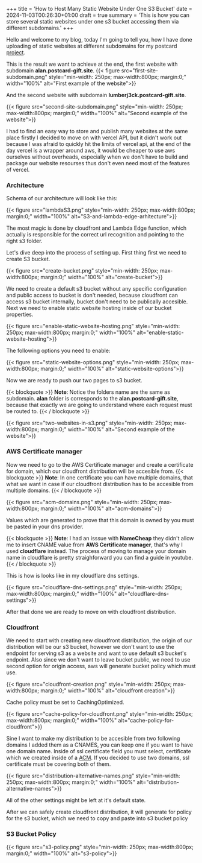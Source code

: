 +++
title = 'How to Host Many Static Website Under One S3 Bucket'
date = 2024-11-03T00:26:30+01:00
draft = true
summary = 'This is how you can store several static websites under one s3 bucket accessing them via different subdomains.'
+++


Hello and welcome to my blog, today I'm going to tell you, how I have done uploading of static websites at different subdomains for my postcard [project](https://www.postcard-gift.site/). 

This is the result we want to achieve at the end, the first website with subdomain **alan.postcard-gift.site**.
{{< figure src="first-site-subdomain.png" style="min-width: 250px; max-width:800px; margin:0;" width="100%" alt="First example of the website">}}

And the second website with subdomain **lumberj3ck.postcard-gift.site**.  

{{< figure src="second-site-subdomain.png" style="min-width: 250px; max-width:800px; margin:0;" width="100%" alt="Second example of the website">}}

I had to find an easy way to store and publish many websites at the same place firstly I decided to move on with vercel API, but it didn't work out because I was afraid to quickly hit the limits of vercel api, at the end of the day vercel is a wrapper around aws, it would be cheaper to use aws ourselves without overheads, 
especially when we don't have to build and package our website resourses thus don't even need most of the features of vercel.
### Architecture

Schema of our architecture will look like this:

{{< figure src="lambdaS3.png" style="min-width: 250px; max-width:800px; margin:0;" width="100%" alt="S3-and-lambda-edge-arhitecture">}}

The most magic is done by cloudfront and Lambda Edge function, which actually is responsible for the correct url recognition and pointing to the right s3 folder.


Let's dive deep into the process of setting up. First thing first we need to create S3 bucket. 

{{< figure src="create-bucket.png" style="min-width: 250px; max-width:800px; margin:0;" width="100%" alt="create-bucket">}}

We need to create a default s3 bucket without any specific configuration and public access to bucket is don't needed, because cloudfront can access s3 bucket internally, bucket don't need to be publically accesible. Next we need to enable static website hosting inside of our bucket properties.


{{< figure src="enable-static-website-hosting.png" style="min-width: 250px; max-width:800px; margin:0;" width="100%" alt="enable-static-website-hosting">}}

The following options you need to enable:

{{< figure src="static-website-options.png" style="min-width: 250px; max-width:800px; margin:0;" width="100%" alt="static-website-options">}}

Now we are ready to push our two pages to s3 bucket.


{{< blockquote >}}
**Note**: Notice the folders name are the same as subdomain. **alan** folder is corresponds to the **alan.postcard-gift.site**, because that exactly we are going to understand where each request must be routed to.
{{< / blockquote >}}


{{< figure src="two-websites-in-s3.png" style="min-width: 250px; max-width:800px; margin:0;" width="100%" alt="Second example of the website">}}

### AWS Certificate manager

Now we need to go to the AWS Certificate manager and create a certificate for domain,  which our cloudfront distribution will be accesible from.
{{< blockquote >}}
**Note**: In one certificate you can have multiple domains, that what we want in case if our cloudfront distribution has to be accesible from multiple domains. 
{{< / blockquote >}}

{{< figure src="acm-domains.png" style="min-width: 250px; max-width:800px; margin:0;" width="100%" alt="acm-domains">}}

Values which are generated to prove that this domain is owned by you must be pasted in your dns provider. 

{{< blockquote >}}
**Note**: I had an isssue with **NameCheap** they didn't allow me to insert CNAME value from **AWS Certificate manager**, that's why I used **cloudflare** instead. The process of moving to manage your domain name in cloudflare is pretty straighforward you can find a guide in youtube.
{{< / blockquote >}}

This is how is looks like in my cloudflare dns settings.

{{< figure src="cloudflare-dns-settings.png" style="min-width: 250px; max-width:800px; margin:0;" width="100%" alt="cloudflare-dns-settings">}}

After that done we are ready to move on with cloudfront distribution.

### Cloudfront

We need to start with creating new cloudfront distribution, the origin of our distribution will be our s3 bucket, however we don't want to use the endpoint for serving s3 as a website and want to use default s3 bucket's endpoint.
Also since we don't want to leave bucket public, we need to use second option for origin access, aws will generate bucket policy which must use. 

{{< figure src="cloudfront-creation.png" style="min-width: 250px; max-width:800px; margin:0;" width="100%" alt="cloudfront creation">}}

Cache policy must be set to CachingOptimized.

{{< figure src="cache-policy-for-cloudfront.png" style="min-width: 250px; max-width:800px; margin:0;" width="100%" alt="cache-policy-for-cloudfront">}}

Sine I want to make my distribution to be accesible from two following domains I added them as a CNAMES, you can keep one if you want to have one domain name.
Inside of ssl certificate field you must select, certificate which we created inside of a [ACM](#aws-certificate-manager).
If you decided to use two domains, ssl certificate must be covering both of them.

{{< figure src="distribution-alternative-names.png" style="min-width: 250px; max-width:800px; margin:0;" width="100%" alt="distribution-alternative-names">}}

All of the other settings might be left at it's default state.

After we can safely create cloudfront distribution, it will generate for policy for the s3 bucket, which we need to copy and paste into s3 bucket policy

### S3 Bucket Policy

{{< figure src="s3-policy.png" style="min-width: 250px; max-width:800px; margin:0;" width="100%" alt="s3-policy">}}

